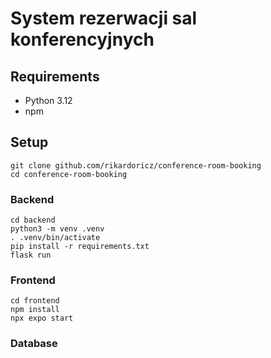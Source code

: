 # System rezerwacji sal konferencyjnych

## Requirements

- Python 3.12
- npm

## Setup

```shell
git clone github.com/rikardoricz/conference-room-booking
cd conference-room-booking
```

### Backend

```shell
cd backend
python3 -m venv .venv
. .venv/bin/activate
pip install -r requirements.txt
flask run
```

### Frontend

```shell
cd frontend
npm install
npx expo start
```

### Database
